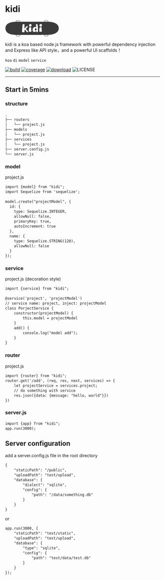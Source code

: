 # kidi
![kidi](kidi.png)

kidi is a koa based node.js framework with powerful dependency injection and Express like API style，and a powerful UI scaffolds！

`koa`  `di` `model`  `service`


[![build](https://travis-ci.org/lin-xi/kidi.svg?branch=master "build")](https://travis-ci.org/lin-xi/kidi)
[![coverage](https://coveralls.io/repos/github/lin-xi/kidi/badge.svg?branch=master "coverage")](https://coveralls.io/github/lin-xi/kidi?branch=master)
[![download](http://img.shields.io/npm/dm/kidi.svg "download")](https://npmcharts.com/compare/kidi?minimal=true)
![LICENSE](https://img.shields.io/badge/License-MIT-yellow.svg "LICENSE")

<hr>

## Start in 5mins

### structure
```
.
├── routers
│   └── project.js
├── models
│   └── project.js
├── services
│   └── project.js
├── server.config.js
└── server.js
```

### model
project.js
```
import {model} from "kidi";
import Sequelize from 'sequelize';

model.create("projectModel", {
  id: {
    type: Sequelize.INTEGER,
    allowNull: false,
    primaryKey: true,
    autoIncrement: true
  },
  name: {
    type: Sequelize.STRING(128),
    allowNull: false
  }
});

```
### service
project.js
(decoration style)
```
import {service} from "kidi";

@service('project', 'projectModel') 
// service name: project, inject: projectModel
class PorjectService {
    constructor(projectModel) {
        this.model = projectModel
    }
    add() {
        console.log("model add");
    }
}
```

### router
project.js
```
import {router} from "kidi";
router.get('/add', (req, res, next, services) => {
    let projectService = services.project;
    // do something with service
    res.json({data: {message: "hello, world"}})
})

```
### server.js
```
import {app} from "kidi";
app.run(3000);
```

## Server configuration

add a server.config.js file in the root directory
```
{
    "staticPath": "/public",
    "uploadPath": "test/upload",
    "database": {
        "dialect": "sqlite",
        "config": {
            "path": "/data/something.db"
        }
    }
}
```

or

```
app.run(3000, {
    "staticPath": "test/static",
    "uploadPath": "test/upload",
    "database": {
        "type": "sqlite",
        "config": {
            "path": "test/data/test.db"
        }
    }
});
```


